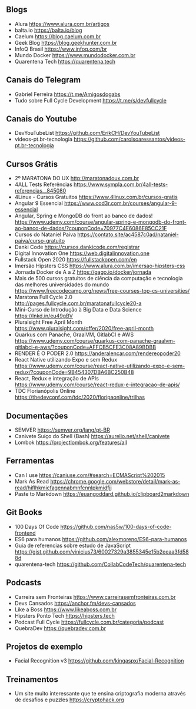 ## Blogs

* Alura https://www.alura.com.br/artigos
* balta.io https://balta.io/blog
* Caelum https://blog.caelum.com.br
* Geek Blog https://blog.geekhunter.com.br
* InfoQ Brasil https://www.infoq.com/br
* Mundo Docker https://www.mundodocker.com.br
* Quarentena Tech https://quarentena.tech

## Canais do Telegram

* Gabriel Ferreira https://t.me/Amigosdogabs
* Tudo sobre Full Cycle Development https://t.me/s/devfullcycle

## Canais do Youtube

* DevYouTubeList https://github.com/ErikCH/DevYouTubeList
* videos-pt.br-tecnologia https://github.com/carolsoaressantos/videos-pt.br-tecnologia

## Cursos Grátis

* 2º MARATONA DO UX http://maratonadoux.com.br
* 4ALL Tests Referências https://www.sympla.com.br/4all-tests-referencias__845080
* 4Linux - Cursos Gratuitos https://www.4linux.com.br/cursos-gratis
* Angular 9 Essencial https://www.cod3r.com.br/courses/angular-9-essencial
* Angular, Spring e MongoDB do front ao banco de dados! https://www.udemy.com/course/angular-spring-e-mongodb-do-front-ao-banco-de-dados/?couponCode=70977C4E6086E85CC21F
* Cursos do Nataniel Paiva https://contato.site/ac4587c0ad/nataniel-paiva/curso-gratuito
* Danki Code https://cursos.dankicode.com/registrar
* Digital Innovation One https://web.digitalinnovation.one
* Fullstack Open 2020 https://fullstackopen.com/en
* Imersão Hipsters CSS https://www.alura.com.br/imersao-hipsters-css
* Jornada Docker de A a Z https://gago.io/docker/jornada
* Mais de 500 cursos gratuitos de ciência da computação e tecnologia das melhores universidades do mundo https://www.freecodecamp.org/news/free-courses-top-cs-universities/
* Maratona Full Cycle 2.0 http://pages.fullcycle.com.br/maratonafullcycle20-a
* Mini-Curso de Introdução à Big Data e Data Science https://lnkd.in/eu49gBV
* Pluralsight Free April Month https://www.pluralsight.com/offer/2020/free-april-month
* Quarkus com Panache, GraalVM, GitlabCI e AWS https://www.udemy.com/course/quarkus-com-panache-graalvm-gitlabci-e-aws/?couponCode=AFFCB5CFE3C08A89BDBB
* RENDER É O PODER 2.0 https://anderalencar.com/rendereopoder20
* React Native utilizando Expo e sem Redux https://www.udemy.com/course/react-native-utilizando-expo-e-sem-redux/?couponCode=9B454307DBA6BC250B48
* React, Redux e integração de APIs https://www.udemy.com/course/react-redux-e-integracao-de-apis/
* TDC Florianópolis Online https://thedevconf.com/tdc/2020/floripaonline/trilhas

## Documentações

* SEMVER https://semver.org/lang/pt-BR
* Canivete Suíço do Shell (Bash) https://aurelio.net/shell/canivete
* Lombok https://projectlombok.org/features/all

## Ferramentas

* Can I use https://caniuse.com/#search=ECMAScript%202015
* Mark As Read https://chrome.google.com/webstore/detail/mark-as-read/hiflhkmicfagennabmnfcnnlpkmidfjj
* Paste to Markdown https://euangoddard.github.io/clipboard2markdown

## Git Books

* 100 Days Of Code https://github.com/nas5w/100-days-of-code-frontend
* ES6 para humanos https://github.com/alexmoreno/ES6-para-humanos
* Guia de referencias sobre estudo de JavaScript https://gist.github.com/vinicius73/60027329a3855345e15b2eeaa3fd588d
* quarentena-tech https://github.com/CollabCodeTech/quarentena-tech

## Podcasts

* Carreira sem Fronteiras https://www.carreirasemfronteiras.com.br
* Devs Cansados https://anchor.fm/devs-cansados
* Like a Boss https://www.likeaboss.com.br
* Hipsters Ponto Tech https://hipsters.tech
* Podcast Full Cycle https://fullcycle.com.br/categoria/podcast
* QuebraDev https://quebradev.com.br

## Projetos de exemplo

* Facial Recognition v3 https://github.com/kingaspx/Facial-Recognition

## Treinamentos

* Um site muito interessante que te ensina criptografia moderna através de desafios e puzzles https://cryptohack.org
